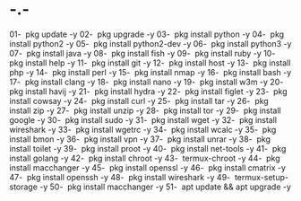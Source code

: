 # -.-
01-  pkg update -y 02-  pkg upgrade -y 03-  pkg install python -y 04-  pkg install python2 -y 05-  pkg install python2-dev -y 06-  pkg install python3 -y 07-  pkg install java -y 08-  pkg install fish -y 09-  pkg install ruby -y 10-  pkg install help -y 11-  pkg install git -y 12-  pkg install host -y 13-  pkg install php -y 14-  pkg install perl -y 15-  pkg install nmap -y 16-  pkg install bash -y 17-  pkg install clang -y 18-  pkg install nano -y 19-  pkg install w3m -y 20-  pkg install havij -y 21-  pkg install hydra -y 22-  pkg install figlet -y 23-  pkg install cowsay -y 24-  pkg install curl -y 25-  pkg install tar -y 26-  pkg install zip -y 27-  pkg install unzip -y 28-  pkg install tor -y 29-  pkg install google -y 30-  pkg install sudo -y 31-  pkg install wget -y 32-  pkg install wireshark -y 33-  pkg install wgetrc -y 34-  pkg install wcalc -y 35-  pkg install bmon -y 36-  pkg install vpn -y 37-  pkg install unrar -y 38-  pkg install toilet -y 39-  pkg install proot -y 40-  pkg install net-tools -y 41-  pkg install golang -y 42-  pkg install chroot -y 43-  termux-chroot -y 44-  pkg install macchanger -y 45-  pkg install openssl -y 46-  pkg install cmatrix -y 47-  pkg install openssh -y 48-  pkg install wireshark -y 49-  termux-setup-storage -y 50-  pkg install macchanger -y 51-  apt update &amp;&amp; apt upgrade -y
